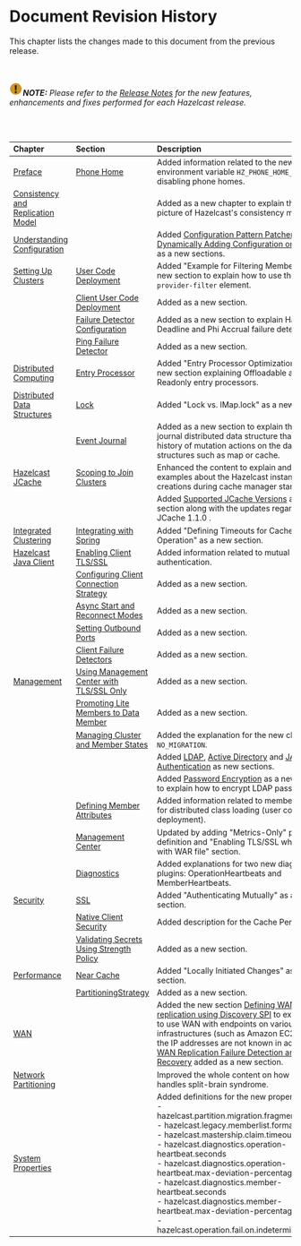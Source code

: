 

# Document Revision History

This chapter lists the changes made to this document from the previous release.

<br></br>
![image](images/NoteSmall.jpg)***NOTE:*** *Please refer to the <a href="http://docs.hazelcast.org/docs/rn/" target="_blank">Release Notes</a> for the new features, enhancements and fixes performed for each Hazelcast release.*

<br></br>

|Chapter|Section|Description|
|:-------|:-------|:-----------|
|[Preface](#preface)|[Phone Home](#phone-home)|Added information related to the new environment variable `HZ_PHONE_HOME_ENABLED` for disabling phone homes. 
|[Consistency and Replication Model](#consistency-and-replication-model)| |Added as a new chapter to explain the full picture of Hazelcast's consistency model.|
|[Understanding Configuration](#understanding-configuration)||Added [Configuration Pattern Patcher](#configuration-pattern-matcher) and [Dynamically Adding Configuration on a Cluster](#dynamically-adding-configuration-on-a-cluster) as a new sections.|
|[Setting Up Clusters](#setting-up-clusters)|[User Code Deployment](#user-code-deployment)|Added "Example for  Filtering Members" as a new section to explain how to use the `provider-filter` element.|
||[Client User Code Deployment](#client-user-code-deployment-beta)|Added as a new section.
||[Failure Detector Configuration](#failure-detector-configuration)| Added as a new section to explain Hazelcast's Deadline and Phi Accrual failure detectors.
||[Ping Failure Detector](#ping-failure-detector)| Added as a new section.
|[Distributed Computing](#distributed-computing)|[Entry Processor](#entry-processor)|Added "Entry Processor Optimizations" as a new section explaining Offloadable and Readonly entry processors.|
|[Distributed Data Structures](#distributed-data-structures)|[Lock](#lock)|Added "Lock vs. IMap.lock" as a new section.|
||[Event Journal](#event-journal)| Added as a new section to explain the event journal distributed data structure that stores the history of mutation actions on the data structures such as map or cache.
|[Hazelcast JCache](#hazelcast-jcache)|[Scoping to Join Clusters](#scoping-to-join-clusters)|Enhanced the content to explain and give examples about the Hazelcast instance creations during cache manager starts.
| ||Added [Supported JCache Versions](#supported-jcache-versions) as a new section along with the updates regarding with JCache 1.1.0 .
|[Integrated Clustering](#integrated-clustering)|[Integrating with Spring](#integrating-with-spring)| Added "Defining Timeouts for Cache Read Operation" as a new section.
|[Hazelcast Java Client](#hazelcast-java-client)|[Enabling Client TLS/SSL](#enabling-client-tlsssl)|Added information related to mutual authentication.
||[Configuring Client Connection Strategy](#configuring-client-connection-strategy)| Added as a new section.
||[Async Start and Reconnect Modes](#async-start-and-reconnect-modes)|Added as a new section.
||[Setting Outbound Ports](#setting-outbound-ports)| Added as a new section.
||[Client Failure Detectors](#client-failure-detectors)| Added as a new section.
|[Management](#management)|[Using Management Center with TLS/SSL Only](#;)|Added as a new section.
||[Promoting Lite Members to Data Member](#promoting-lite-members-to-data-member)| Added as a new section.
||[Managing Cluster and Member States](#managing-cluster-and-member-states)| Added the explanation for the new cluster state `NO_MIGRATION`.
|||Added [LDAP](#ldap-authentication), [Active Directory](#active-directory-authentication) and [JAAS Authentication](#jaas-authentication) as new sections.
|||Added [Password Encryption](#password-encryption) as a new section to explain how to encrypt LDAP passwords.
||[Defining Member Attributes](#defining-member-attributes)|Added information related to member filtering for distributed class loading (user code deployment).
||[Management Center](#management-center)|Updated by adding "Metrics-Only" privilege definition and "Enabling TLS/SSL when starting with WAR file" section.
||[Diagnostics](#diagnostics)| Added explanations for two new diagnostics plugins: OperationHeartbeats and MemberHeartbeats.
|[Security](#security)|[SSL](#ssl)|Added "Authenticating Mutually" as a new section.|
||[Native Client Security](#native-client-security)| Added description for the Cache Permissions.
||[Validating Secrets Using Strength Policy](#validating-secrets-using-strength-policy)| Added as a new section.
|[Performance](#performance)|[Near Cache](#near-cache)|Added "Locally Initiated Changes" as a new section.|
||[PartitioningStrategy](#partitioningstrategy)| Added as a new section.
|[WAN](#wan)|| Added the new section [Defining WAN replication using Discovery SPI](#defining-wan-replication-using-discovery-spi) to explain how to use WAN with endpoints on various cloud infrastructures (such as Amazon EC2) where the IP addresses are not known in advance. <br> [WAN Replication Failure Detection and Recovery](#wan-replication-failure-detection-and-recovery) added as a new section.
|[Network Partitioning](#network-partitioning)||Improved the whole content on how Hazelcast handles split-brain syndrome.
|[System Properties](#system-properties)||Added definitions for the new properties: <br> - hazelcast.partition.migration.fragments.enabled <br> - hazelcast.legacy.memberlist.format.enabled<br> - hazelcast.mastership.claim.timeout.seconds<br> - hazelcast.diagnostics.operation-heartbeat.seconds <br> - hazelcast.diagnostics.operation-heartbeat.max-deviation-percentage <br> - hazelcast.diagnostics.member-heartbeat.seconds <br> - hazelcast.diagnostics.member-heartbeat.max-deviation-percentage <br> - hazelcast.operation.fail.on.indeterminate.state|



<br> </br>
